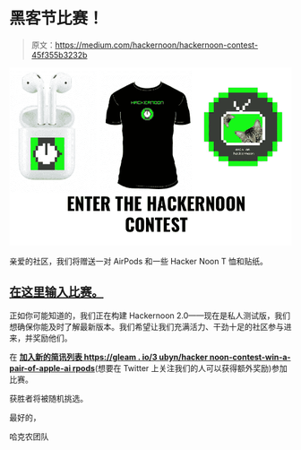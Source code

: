 # 黑客节比赛！

> 原文：<https://medium.com/hackernoon/hackernoon-contest-45f355b3232b>

![](img/a9da5c4d581a9b202d3f6158b1df83cf.png)

亲爱的社区，我们将赠送一对 AirPods 和一些 Hacker Noon T 恤和贴纸。

## [**在这里输入比赛。**](https://gleam.io/3UbYn/hackernoon-contest-win-a-pair-of-apple-airpods)

正如你可能知道的，我们正在构建 Hackernoon 2.0——现在是私人测试版，我们想确保你能及时了解最新版本。我们希望让我们充满活力、干劲十足的社区参与进来，并奖励他们。

在 [**加入新的简讯列表 https://gleam . io/3 ubyn/hacker noon-contest-win-a-pair-of-apple-ai rpods**](https://gleam.io/3UbYn/hackernoon-contest-win-a-pair-of-apple-airpods)(想要在 Twitter 上关注我们的人可以获得额外奖励)参加比赛。

获胜者将被随机挑选。

最好的，

哈克农团队